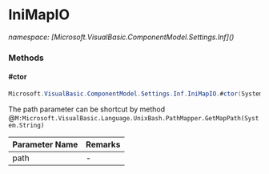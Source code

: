 ﻿# IniMapIO
_namespace: [Microsoft.VisualBasic.ComponentModel.Settings.Inf](<a href="#" onClick="load('/docs/Microsoft.VisualBasic.ComponentModel.Settings.Inf/index.md')"></a>)_





### Methods

#### #ctor
```csharp
Microsoft.VisualBasic.ComponentModel.Settings.Inf.IniMapIO.#ctor(System.String)
```
The path parameter can be shortcut by method @``M:Microsoft.VisualBasic.Language.UnixBash.PathMapper.GetMapPath(System.String)``

|Parameter Name|Remarks|
|--------------|-------|
|path|-|



